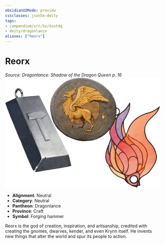 ```yaml
---
obsidianUIMode: preview
cssclasses: json5e-deity
tags:
- compendium/src/5e/dsotdq
- deity/dragonlance
aliases: ["Reorx"]
---
```

# Reorx
*Source: Dragonlance: Shadow of the Dragon Queen p. 16* 
![Symbols Left to Right: Reorx, Shinare, and Sirrion](https://raw.githubusercontent.com/5etools-mirror-2/5etools-img/main/deities/DSotDQ/014-00-039.o-neutral-trio.webp#symbol)

- **Alignment**: Neutral
- **Category**: Neutral
- **Pantheon**: Dragonlance
- **Province**: Craft
- **Symbol**: Forging hammer

Reorx is the god of creation, inspiration, and artisanship, credited with creating the gnomes, dwarves, kender, and even Krynn itself. He invents new things that alter the world and spur its people to action.